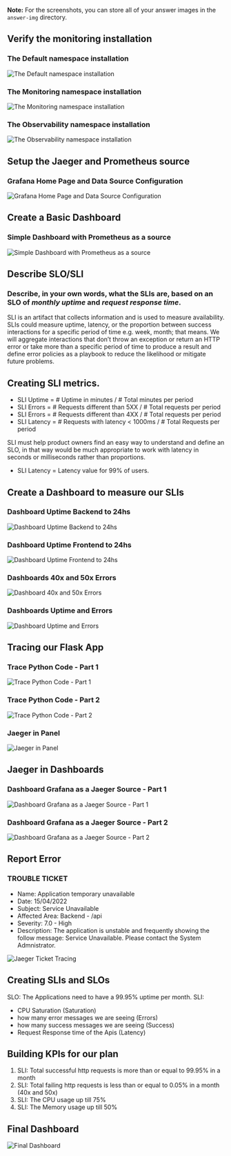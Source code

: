 **Note:** For the screenshots, you can store all of your answer images in the `answer-img` directory.

## Verify the monitoring installation
### The Default namespace installation
![The Default namespace installation](answer-img/01-Kubectl-Namespace-Default.png)

### The Monitoring namespace installation
![The Monitoring namespace installation](answer-img/01-Kubectl-Namespace-Monitoring.png)

### The Observability namespace installation
![The Observability namespace installation](answer-img/01-Kubectl-Namespace-Observability.png)

## Setup the Jaeger and Prometheus source
### Grafana Home Page and Data Source Configuration
![Grafana Home Page and Data Source Configuration](answer-img/02-Grafana-Home&DataSources.png)


## Create a Basic Dashboard
### Simple Dashboard with Prometheus as a source
![Simple Dashboard with Prometheus as a source](answer-img/03-Grafana-Prometheus-as-a-Source.png)

## Describe SLO/SLI
### Describe, in your own words, what the SLIs are, based on an SLO of *monthly uptime* and *request response time*.

SLI is an artifact that collects information and is used to measure availability.
SLIs could measure uptime, latency, or the proportion between success interactions for a specific period of time e.g. week, month; that means. We will aggregate interactions that don’t throw an exception or return an HTTP error or take more than a specific period of time to produce a result and define error policies as a playbook to reduce the likelihood or mitigate future problems.

## Creating SLI metrics.

- SLI Uptime = # Uptime in minutes / # Total minutes per period
- SLI Errors = # Requests different than 5XX / # Total requests per period 
- SLI Errors = # Requests different than 4XX / # Total requests per period
- SLI Latency = # Requests with latency < 1000ms / # Total Requests per period

SLI must help product owners find an easy way to understand and define an SLO, in that way would be much appropriate to work with latency in seconds or milliseconds rather than proportions.

- SLI Latency = Latency value for 99% of users.

## Create a Dashboard to measure our SLIs
### Dashboard Uptime Backend to 24hs
![Dashboard Uptime Backend to 24hs](answer-img/04-Uptime-Backend-24hs.png)

### Dashboard Uptime Frontend to 24hs
![Dashboard Uptime Frontend to 24hs](answer-img/04-Uptime-Frontend-24hs.png)

### Dashboards 40x and 50x Errors
![Dashboard 40x and 50x Errors](answer-img/04-Errors-40x&50x-24hs.png)

### Dashboards Uptime and Errors
![Dashboard Uptime and Errors](answer-img/04-Dashboards-Uptime&Errors-24hs.png)


## Tracing our Flask App
### Trace Python Code - Part 1
![Trace Python Code - Part 1](answer-img/05-Tracing-Code-01.png)

### Trace Python Code - Part 2
![Trace Python Code - Part 2](answer-img/05-Tracing-Code-02.png)

### Jaeger in Panel
![Jaeger in Panel](answer-img/05-Tracing-Jaeger.png)

## Jaeger in Dashboards
### Dashboard Grafana as a Jaeger Source - Part 1
![Dashboard Grafana as a Jaeger Source - Part 1](answer-img/06-Jaeger-Dashboards-Grafana-01.png)

### Dashboard Grafana as a Jaeger Source - Part 2
![Dashboard Grafana as a Jaeger Source - Part 2](answer-img/06-Jaeger-Dashboards-Grafana-02.png)


## Report Error
### TROUBLE TICKET

- Name: Application temporary unavailable
- Date: 15/04/2022
- Subject: Service Unavailable
- Affected Area: Backend - /api
- Severity: 7.0 - High
- Description: The application is unstable and frequently showing the follow message: Service Unavailable. Please contact the System Admnistrator.

![Jaeger Ticket Tracing](answer-img/07-Ticket-Tracing.png)

## Creating SLIs and SLOs
SLO: The Applications need to have a 99.95% uptime per month. 
SLI:
- CPU Saturation (Saturation)
- how many error messages we are seeing (Errors)
- how many success messages we are seeing (Success)
- Request Response time of the Apis (Latency)

## Building KPIs for our plan
1. SLI: Total successful http requests is more than or equal to 99.95% in a month
2. SLI: Total failing http requests is less than or equal to 0.05% in a month (40x and 50x)
3. SLI: The CPU usage up till 75%
4. SLI: The Memory usage up till 50%

## Final Dashboard

![Final Dashboard](answer-img/08-Final-Dashboard.png)
